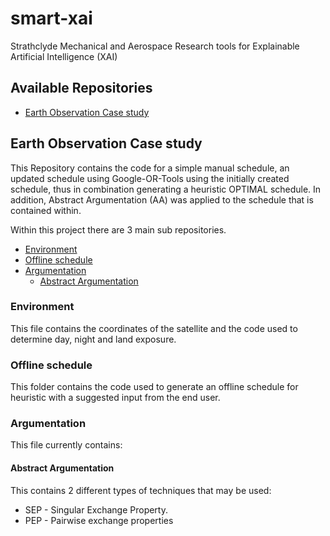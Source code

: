 # smart-xai

Strathclyde Mechanical and Aerospace Research tools for Explainable Artificial Intelligence (XAI)

## Available Repositories
* [Earth Observation Case study](#Earth-Observation-Case-study)


## Earth Observation Case study

This Repository contains the code for a simple manual schedule, an updated schedule using Google-OR-Tools using the 
initially created schedule, thus in combination generating a heuristic OPTIMAL schedule. In addition,
Abstract Argumentation (AA) was applied to the schedule that is contained within.

Within this project there are 3 main sub repositories.
* [Environment](#Environment)
* [Offline schedule](#Offline-schedule)
* [Argumentation](#Argumentation)
  * [Abstract Argumentation](#Abstract-Argumentation)

### Environment
This file contains the coordinates of the satellite and the code used to determine day, 
night and land exposure.


### Offline schedule
This folder contains the code used to generate an offline schedule for heuristic with a suggested input 
from the end user.

### Argumentation
This file currently contains:

#### Abstract Argumentation
This contains 2 different types of techniques that may be used:
* SEP - Singular Exchange Property.
* PEP - Pairwise exchange properties


